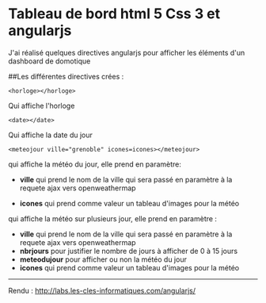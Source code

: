 Tableau de bord html 5 Css 3 et angularjs
===

J'ai réalisé quelques directives angularjs pour afficher les éléments d'un dashboard de domotique


##Les différentes directives crées : 

    <horloge></horloge>
Qui affiche l'horloge

	<date></date>
Qui affiche la date du jour

	<meteojour ville="grenoble" icones=icones></meteojour>
qui affiche la météo du jour, elle prend en  paramètre:   

- **ville** qui prend le nom de la ville qui sera passé en paramètre à la requete ajax vers openweathermap     
- **icones** qui prend comme valeur un tableau d'images pour la météo   

	<meteos ville="la murette" nbrjours="4" meteodujour="false" icones=icones></meteos>
 	
 	   
qui affiche la météo sur plusieurs jour, elle prend en paramètre :   

- **ville** qui prend le nom de la ville qui sera passé en paramètre à la requete ajax vers openweathermap  
- **nbrjours** pour justifier le nombre de jours à afficher de 0 à 15 jours  
- **meteodujour** pour afficher ou non la météo du jour    
- **icones** qui prend comme valeur un tableau d'images pour la météo    
 	
--------------------

Rendu : http://labs.les-cles-informatiques.com/angularjs/